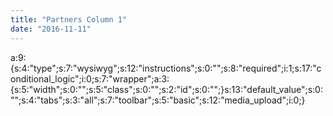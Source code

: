 ```yaml
---
title: "Partners Column 1"
date: "2016-11-11"
---
```


a:9:{s:4:"type";s:7:"wysiwyg";s:12:"instructions";s:0:"";s:8:"required";i:1;s:17:"conditional\_logic";i:0;s:7:"wrapper";a:3:{s:5:"width";s:0:"";s:5:"class";s:0:"";s:2:"id";s:0:"";}s:13:"default\_value";s:0:"";s:4:"tabs";s:3:"all";s:7:"toolbar";s:5:"basic";s:12:"media\_upload";i:0;}
